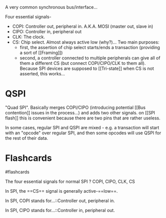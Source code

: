 A very common synchronous bus/interface...

Four essential signals-
- COPI: Controller out, peripheral in. A.K.A. MOSI (master out, slave in)
- CIPO: Controller in, peripheral out
- CLK: The clock.
- CS: Chip select. Almost always active low (why?)... Two main purposes:
	- first, the assertion of chip select starts/ends a transaction (providing a sort of [[Framing]])
	- second, a controller connected to multiple peripherals can give all of them a different CS (but connect COPI/CIPO/CLK to them all). Because SPI devices are supposed to [[Tri-state]] when CS is not asserted, this works...

# QSPI
"Quad SPI". Basically merges COPI/CIPO (introducing potential [[Bus contention]] issues in the process...) and adds two other signals. on [[SPI flash]] this is convenient because there are two pins that are rather useless. 

In some cases, regular SPI and QSPI are mixed - e.g. a transaction will start with an "opcode" over regular SPI, and then some opcodes will use QSPI for the rest of their data.

# Flashcards
#flashcards 

The four essential signals for normal SPI
?
COPI, CIPO, CLK, CS
<!--SR:!2022-03-27,34,230-->

In SPI, the ==CS== signal is generally active-==low==.
<!--SR:!2022-04-04,48,270!2022-03-11,31,270-->

In SPI, COPI stands for...::Controller out, peripheral in.
<!--SR:!2022-06-10,104,310-->

In SPI, CIPO stands for...::Controller in, peripheral out.
<!--SR:!2022-03-26,45,290-->